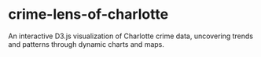 # crime-lens-of-charlotte
An interactive D3.js visualization of Charlotte crime data, uncovering trends and patterns through dynamic charts and maps.
